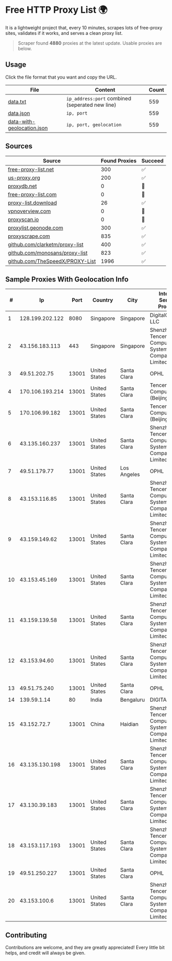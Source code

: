
# Free HTTP Proxy List 🌍

It is a lightweight project that, every 10 minutes, scrapes lots of free-proxy sites, validates if it works, and serves a clean proxy list.


> Scraper found **4880** proxies at the latest update. Usable proxies are below.

## Usage

Click the file format that you want and copy the URL.


|File|Content|Count|
|----|-------|-----|
|[data.txt](https://raw.githubusercontent.com/themiralay/Proxy-List-World/master/data.txt)|`ip_address:port` combined (seperated new line)|559|
|[data.json](https://raw.githubusercontent.com/themiralay/Proxy-List-World/master/data.json)|`ip, port`|559|
|[data-with-geolocation.json](https://raw.githubusercontent.com/themiralay/Proxy-List-World/master/data-with-geolocation.json)|`ip, port, geolocation`|559|

## Sources

|Source|Found Proxies|Succeed|
|------|-------------|-------|
|[free-proxy-list.net](https://free-proxy-list.net)|300|✅|
|[us-proxy.org](https://www.us-proxy.org)|200|✅|
|[proxydb.net](http://proxydb.net)|0|🚫|
|[free-proxy-list.com](https://free-proxy-list.com/?page=&port=&type%5B%5D=http&type%5B%5D=https&up_time=0&search=Search)|0|🚫|
|[proxy-list.download](https://www.proxy-list.download/HTTP)|26|✅|
|[vpnoverview.com](https://vpnoverview.com/privacy/anonymous-browsing/free-proxy-servers)|0|🚫|
|[proxyscan.io](https://www.proxyscan.io)|0|🚫|
|[proxylist.geonode.com](https://proxylist.geonode.com/api/proxy-list?limit=300&page=1&sort_by=lastChecked&sort_type=desc&protocols=http,https)|300|✅|
|[proxyscrape.com](https://api.proxyscrape.com/v2/?request=displayproxies&protocol=http&timeout=10000&country=all&ssl=all&anonymity=all)|835|✅|
|[github.com/clarketm/proxy-list](https://raw.githubusercontent.com/clarketm/proxy-list/master/proxy-list-raw.txt)|400|✅|
|[github.com/monosans/proxy-list](https://raw.githubusercontent.com/monosans/proxy-list/main/proxies/http.txt)|823|✅|
|[github.com/TheSpeedX/PROXY-List](https://raw.githubusercontent.com/TheSpeedX/PROXY-List/master/http.txt)|1996|✅|


## Sample Proxies With Geolocation Info

|#|Ip|Port|Country|City|Internet Service Provider|
|-|--|----|-------|----|-------------------------|
|1|128.199.202.122|8080|Singapore|Singapore|DigitalOcean, LLC|
|2|43.156.183.113|443|Singapore|Singapore|Shenzhen Tencent Computer Systems Company Limited|
|3|49.51.202.75|13001|United States|Santa Clara|OPHL|
|4|170.106.193.214|13001|United States|Santa Clara|Tencent Cloud Computing (Beijing) Co|
|5|170.106.99.182|13001|United States|Santa Clara|Tencent Cloud Computing (Beijing) Co|
|6|43.135.160.237|13001|United States|Santa Clara|Shenzhen Tencent Computer Systems Company Limited|
|7|49.51.179.77|13001|United States|Los Angeles|OPHL|
|8|43.153.116.85|13001|United States|Santa Clara|Shenzhen Tencent Computer Systems Company Limited|
|9|43.159.149.62|13001|United States|Santa Clara|Shenzhen Tencent Computer Systems Company Limited|
|10|43.153.45.169|13001|United States|Santa Clara|Shenzhen Tencent Computer Systems Company Limited|
|11|43.159.139.58|13001|United States|Santa Clara|Shenzhen Tencent Computer Systems Company Limited|
|12|43.153.94.60|13001|United States|Santa Clara|Shenzhen Tencent Computer Systems Company Limited|
|13|49.51.75.240|13001|United States|Santa Clara|OPHL|
|14|139.59.1.14|80|India|Bengaluru|DIGITALOCEAN|
|15|43.152.72.7|13001|China|Haidian|Shenzhen Tencent Computer Systems Company Limited|
|16|43.135.130.198|13001|United States|Santa Clara|Shenzhen Tencent Computer Systems Company Limited|
|17|43.130.39.183|13001|United States|Santa Clara|Shenzhen Tencent Computer Systems Company Limited|
|18|43.153.117.193|13001|United States|Santa Clara|Shenzhen Tencent Computer Systems Company Limited|
|19|49.51.250.227|13001|United States|Santa Clara|OPHL|
|20|43.153.100.6|13001|United States|Santa Clara|Shenzhen Tencent Computer Systems Company Limited|



## Contributing

Contributions are welcome, and they are greatly appreciated! Every
little bit helps, and credit will always be given.

